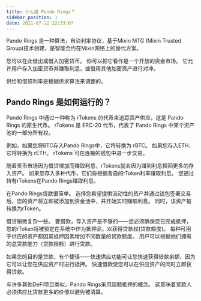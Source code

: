 ```yaml
---
title: 什么是 Pando Rings？
sidebar_position: 1
date: 2021-07-22 22:33:07
---
```


Pando Rings 是一种算法，自治利率协议，基于Mixin MTG (Mixin Trusted Group)技术创建，是智能合约在Mixin网络上的替代方案。

您可以在此借出或借入加密货币。 你可以把它看作是一个开放的资金市场。 它允许用户存入加密货币并赚取利息，或借用其他加密资产进行对冲。

供给和借贷利率是根据供求算法来调整的。


## Pando Rings 是如何运行的？

Pando Rings 中通过一种称为 rTokens 的代币来追踪资产供应，这是 Pando Rings 的原生代币。 rTokens 是 ERC-20 代币，代表了 Pando Rings 中某个资产池的一部分所有权。

例如，如果您将BTC存入Pando Rings中，它将转换为 rBTC。 如果您存入ETH，它将转换为 rETH。 rTokens 可在连接的钱包中进一步交易。

随着货币市场因为借贷增加而赚取利息，rTokens就会因为赚到利息换回更多的存入资产。 如果您存入多种代币，它们将根据各自的rToken利率赚取利息。 您通过持有rTokens在Pando Rings赚取利息。

在Pando Rings贷款很简单。 选择您希望提供流动性的资产并通过钱包签署交易后，您的资产将立即被添加到资金池中，并开始实时赚取利息。 同时，该资产被转换为rToken。

借贷稍微复杂一些。 要借款，存入资产是不够的——您必须确保您已完成抵押，您的rToken将被锁定在系统中作为抵押品，以获得贷款权(贷款额度)。 每种可用于供应的资产都因其抵押因素增加不同数量的贷款额度。 用户可以根据他们拥有的总贷款能力（贷款限额）进行贷款。

如果您的目的是贷款，有个捷径——快速供应功能可让您快速获得借款余额，因为它可以让您在供应资产时进行抵押。 快速借款使您可以在供应资产的同时立即获得贷款。

与许多其他DeFi项目类似，Pando Rings采用超额抵押的概念。 这意味着贷款人必须供应比贷款更多的价值以避免被清算。

